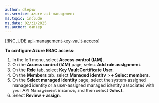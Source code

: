 ```yaml
---
author: dlepow
ms.service: azure-api-management
ms.topic: include
ms.date: 02/21/2025
ms.author: danlep
---   
```

[!INCLUDE [api-management-key-vault-access](api-management-key-vault-access.md)]
    
**To configure Azure RBAC access:<br/>**

1. In the left menu, select **Access control (IAM)**.
1. On the **Access control (IAM)** page, select **Add role assignment**.
1. On the **Role** tab, select **Key Vault Certificate User**.
1. On the **Members** tab, select **Managed identity** > **+ Select members**.
1. On the **Select managed identity** page, select the system-assigned managed identity or a user-assigned managed identity associated with your API Management instance, and then select **Select**.
1. Select **Review + assign**.